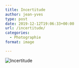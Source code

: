 ```yaml
---
title: Incertitude
author: jean-yves
type: post
date: 2019-12-12T19:06:33+00:00
url: /incertitude/
categories:
  - Photographie
format: image

---
```

![Incertitude](./dsc8678.jpg)